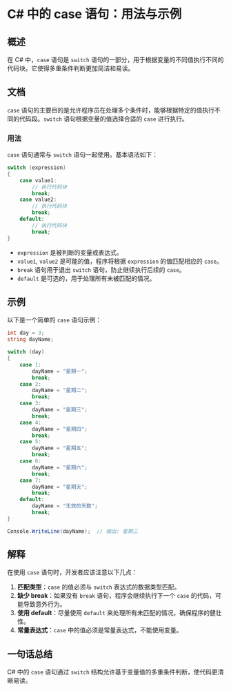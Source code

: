 <!--
Meta Description: # C# 中的 case 语句：用法与示例 ## 概述 在 C# 中，`case` 语句是 `switch` 语句的一部分，用于根据变量的不同值执行不同的代码块。它使得多重条件判断更加简洁和易读。 ## 文档 `case` 语句的主要目的是允许程序员在处理多个条件时，能够根据特定的值执行不同的代码段...
Meta Keywords: case, break, dayname, switch, default
-->

# C# 中的 case 语句：用法与示例

## 概述
在 C# 中，`case` 语句是 `switch` 语句的一部分，用于根据变量的不同值执行不同的代码块。它使得多重条件判断更加简洁和易读。

## 文档
`case` 语句的主要目的是允许程序员在处理多个条件时，能够根据特定的值执行不同的代码段。`switch` 语句根据变量的值选择合适的 `case` 进行执行。

### 用法
`case` 语句通常与 `switch` 语句一起使用。基本语法如下：

```csharp
switch (expression)
{
    case value1:
        // 执行代码块
        break;
    case value2:
        // 执行代码块
        break;
    default:
        // 执行代码块
        break;
}
```

- `expression` 是被判断的变量或表达式。
- `value1`, `value2` 是可能的值，程序将根据 `expression` 的值匹配相应的 `case`。
- `break` 语句用于退出 `switch` 语句，防止继续执行后续的 `case`。
- `default` 是可选的，用于处理所有未被匹配的情况。

## 示例
以下是一个简单的 `case` 语句示例：

```csharp
int day = 3;
string dayName;

switch (day)
{
    case 1:
        dayName = "星期一";
        break;
    case 2:
        dayName = "星期二";
        break;
    case 3:
        dayName = "星期三";
        break;
    case 4:
        dayName = "星期四";
        break;
    case 5:
        dayName = "星期五";
        break;
    case 6:
        dayName = "星期六";
        break;
    case 7:
        dayName = "星期天";
        break;
    default:
        dayName = "无效的天数";
        break;
}

Console.WriteLine(dayName);  // 输出: 星期三
```

## 解释
在使用 `case` 语句时，开发者应该注意以下几点：

1. **匹配类型**：`case` 的值必须与 `switch` 表达式的数据类型匹配。
2. **缺少 break**：如果没有 `break` 语句，程序会继续执行下一个 `case` 的代码，可能导致意外行为。
3. **使用 default**：尽量使用 `default` 来处理所有未匹配的情况，确保程序的健壮性。
4. **常量表达式**：`case` 中的值必须是常量表达式，不能使用变量。

## 一句话总结
C# 中的 `case` 语句通过 `switch` 结构允许基于变量值的多重条件判断，使代码更清晰易读。